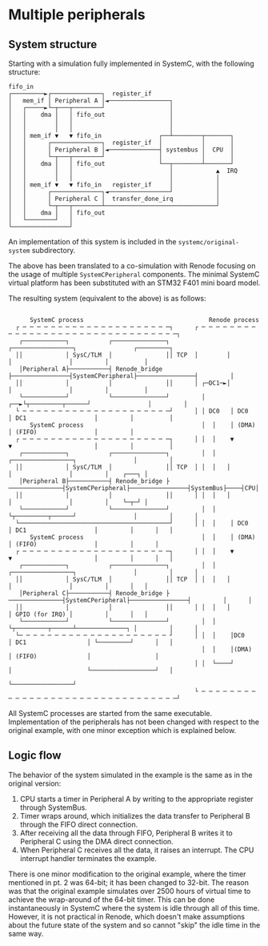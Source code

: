 # Multiple peripherals

## System structure

Starting with a simulation fully implemented in SystemC, with the
following structure:

``` raw
fifo_in
┌─────────►┌──────────────┐  register_if
│   mem_if │ Peripheral A │◄─────────────────┐
│   ┌─────►└─┬───┬────────┘                  │
│   │    dma │   │ fifo_out                  │
│   │        │   │                           │
│   │        │   │                           │
│   │ mem_if ▼   ▼ fifo_in                ┌──┴────────┬───────┐
│   │      ┌──────────────┐  register_if  │           │       │
│   │      │ Peripheral B │◄──────────────┤ systembus │  CPU  │
│   │      └─┬───┬────────┘               │           │       │
│   │    dma │   │ fifo_out               └──┬────────┴───────┘
│   │        │   │                           │            ▲  IRQ
│   │        │   │                           │            │
│   │ mem_if ▼   ▼ fifo_in   register_if     │            │
│   │      ┌──────────────┐◄─────────────────┘            │
│   │      │ Peripheral C │  transfer_done_irq            │
│   │      └─┬───┬────────┴───────────────────────────────┘
│   │    dma │   │ fifo_out
│   └────────┘   │
└────────────────┘
```

An implementation of this system is included in the `systemc/original-system`
subdirectory.

The above has been translated to a co-simulation with Renode focusing on the
usage of multiple `SystemCPeripheral` components. The minimal SystemC virtual
platform has been substituted with an STM32 F401 mini board model.

The resulting system (equivalent to the above) is as follows:

``` raw

      SystemC process                                   Renode process
  ┌ ─ ─ ─ ─ ─ ─ ─ ─ ─ ─ ─ ─ ─ ─ ─ ─ ─ ─ ─ ─ ─┐      ┌ ─ ─ ─ ─ ─ ─ ─ ─ ─ ─ ─ ─ ─ ─ ─ ─ ─ ─ ─ ─ ─ ─ ─ ─ ─ ─ ─ ─ ─ ─ ─ ─┐
   ┌────────────┐           ┌───────────────┐                ┌─────────────────┐                ┌─────────┐
  ││            │ SysC/TLM  │               ││ TCP  │        │                 │                │         │          │
   │Peripheral A├───────────┤ Renode_bridge ├────────────────┤SystemCPeripheral├────────────────┤         │
  ││            │           │               ││      │ ┌─DC1─►│                 │                │         │          │
   └────────────┘           └───────────────┘         │  ┌──►└┬─────────┬──────┘                │         │
  └ ─ ─ ─ ─ ─ ─ ─ ─ ─ ─ ─ ─ ─ ─ ─ ─ ─ ─ ─ ─ ─┘      │ │ DC0   │ DC0     │ DC1                   │         │          │
      SystemC process                                 │  │    │ (DMA)   │ (FIFO)                │         │
  ┌ ─ ─ ─ ─ ─ ─ ─ ─ ─ ─ ─ ─ ─ ─ ─ ─ ─ ─ ─ ─ ─┐      │ │  │    ▼         ▼                       │         │          │
   ┌────────────┐           ┌───────────────┐         │  │   ┌─────────────────┐                │         │
  ││            │ SysC/TLM  │               ││ TCP  │ │  │   │                 │                │         │    ┌───┐ │
   │Peripheral B├───────────┤ Renode_bridge ├ ───────────────┤SystemCPeripheral├────────────────┤SystemBus├────┤CPU│ 
  ││            │           │               ││      │ │  │   │                 │                │         │    └─┬─┘ │
   └────────────┘           └───────────────┘         │  │   └┬─────────┬──────┘                │         │      │
  └──────────────────────────────────────────┘      │ │  │    │ DC0     │ DC1                   │         │      │   │
      SystemC process                                 │  │    │ (DMA)   │ (FIFO)                │         │      │
  ┌ ─ ─ ─ ─ ─ ─ ─ ─ ─ ─ ─ ─ ─ ─ ─ ─ ─ ─ ─ ─ ─┐      │ │  │    ▼         ▼                       │         │      │   │
   ┌────────────┐           ┌───────────────┐         │  │   ┌─────────────────┐                │         │      │
  ││            │ SysC/TLM  │               ││ TCP  │ │  │   │                 │                │         │      │   │
   │Peripheral C├───────────┤ Renode_bridge ├ ───────────────┤SystemCPeripheral├────────────────┤         │      │
  ││            │           │               ││      │ │  │   │                 │ GPIO (for IRQ) │         │      │   │
   └────────────┘           └───────────────┘         │  │   └┬─────────┬──────┴──────────────┐ │         │      │
  └─ ─ ─ ─ ─ ─ ─ ─ ─ ─ ─ ─ ─ ─ ─ ─ ─ ─ ─ ─ ─ ┘      │ │  │    │DC0      │ DC1                 │ └─────────┘      │   │
                                                      │  │    │(DMA)    │ (FIFO)              │                  │
                                                    │ │  └────┘         │                     └──────────────────┘   │
                                                      └─────────────────┘
                                                    └ ─ ─ ─ ─ ─ ─ ─ ─ ─ ─ ─ ─ ─ ─ ─ ─ ─ ─ ─ ─ ─ ─ ─ ─ ─ ─ ─ ─ ─ ─ ─ ─┘
```

All SystemC processes are started from the same executable. Implementation of
the peripherals has not been changed with respect to the original example, with
one minor exception which is explained below.

## Logic flow

The behavior of the system simulated in the example is the same as in the
original version:

1.  CPU starts a timer in Peripheral A by writing to the appropriate
    register through SystemBus.
2.  Timer wraps around, which initializes the data transfer to Peripheral B
    through the FIFO direct connection.
3.  After receiving all the data through FIFO, Peripheral B writes it to
    Peripheral C using the DMA direct connection.
4.  When Peripheral C receives all the data, it raises an interrupt. The CPU
    interrupt handler terminates the example.

There is one minor modification to the original example, where the timer
mentioned in pt. 2 was 64-bit; it has been changed to 32-bit. The reason was
that the original example simulates over 2500 hours of virtual time to achieve
the wrap-around of the 64-bit timer. This can be done instantaneously in
SystemC where the system is idle through all of this time. However, it is not
practical in Renode, which doesn't make assumptions about the future state of
the system and so cannot "skip" the idle time in the same way.
